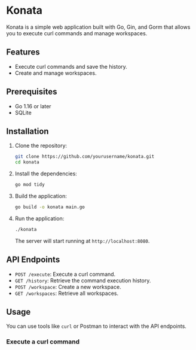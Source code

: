 # Konata

Konata is a simple web application built with Go, Gin, and Gorm that allows you to execute curl commands and manage workspaces.

## Features

- Execute curl commands and save the history.
- Create and manage workspaces.

## Prerequisites

- Go 1.16 or later
- SQLite

## Installation

1. Clone the repository:

    ```sh
    git clone https://github.com/yourusername/konata.git
    cd konata
    ```

2. Install the dependencies:

    ```sh
    go mod tidy
    ```

3. Build the application:

    ```sh
    go build -o konata main.go
    ```

4. Run the application:

    ```sh
    ./konata
    ```

    The server will start running at `http://localhost:8080`.

## API Endpoints

- `POST /execute`: Execute a curl command.
- `GET /history`: Retrieve the command execution history.
- `POST /workspace`: Create a new workspace.
- `GET /workspaces`: Retrieve all workspaces.

## Usage

You can use tools like `curl` or Postman to interact with the API endpoints.

### Execute a curl command

